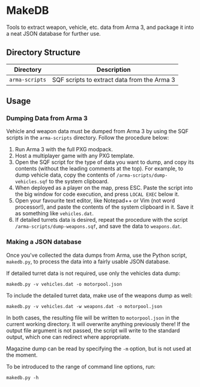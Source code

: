 # MakeDB

Tools to extract weapon, vehicle, etc. data from Arma 3, and package it into a neat JSON database for further use.


## Directory Structure

| Directory        | Description                                 |
| ---------------- | ------------------------------------------- |
| `arma-scripts`   | SQF scripts to extract data from the Arma 3 |


## Usage

### Dumping Data from Arma 3

Vehicle and weapon data must be dumped from Arma 3 by using the SQF scripts in the `arma-scripts` directory. Follow the procedure below:

1. Run Arma 3 with the full PXG modpack.
1. Host a multiplayer game with any PXG template.
1. Open the SQF script for the type of data you want to dump, and copy its contents (without the leading comments at the top). For example, to dump vehicle data, copy the contents of `/arma-scripts/dump-vehicles.sqf` to the system clipboard.
1. When deployed as a player on the map, press ESC. Paste the script into the big window for code execution, and press `LOCAL EXEC` below it.
1. Open your favourite text editor, like Notepad++ or Vim (not word processor!), and paste the contents of the system clipboard in it. Save it as something like `vehicles.dat`.
1. If detailed turrets data is desired, repeat the procedure with the script `/arma-scripts/dump-weapons.sqf`, and save the data to `weapons.dat`.

### Making a JSON database

Once you've collected the data dumps from Arma, use the Python script, `makedb.py`, to process the data into a fairly usable JSON database.

If detailed turret data is not required, use only the vehicles data dump:
```shell
makedb.py -v vehicles.dat -o motorpool.json
```

To include the detailed turret data, make use of the weapons dump as well:
```shell
makedb.py -v vehicles.dat -w weapons.dat -o motorpool.json
```

In both cases, the resulting file will be written to `motorpool.json` in the current working directory. It will overwrite anything previously there! If the output file argument is not passed, the script will write to the standard output, which one can redirect where appropriate.

Magazine dump can be read by specifying the `-m` option, but is not used at the moment.

To be introduced to the range of command line options, run:
```shell
makedb.py -h
```
